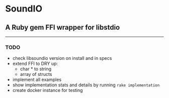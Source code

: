 # SoundIO

## A Ruby gem FFI wrapper for libstdio

---

### TODO

- check libsoundio version on install and in specs
- extend FFI to DRY up:
  - char * to string
  - array of structs
- implement all examples
- show implementation stats and details by running `rake implementation`
- create docker instance for testing
